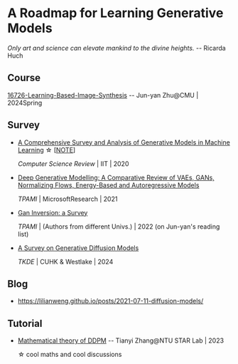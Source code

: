 # A Roadmap for Learning Generative Models

_Only art and science can elevate mankind to the divine heights._ -- Ricarda Huch


## Course

[16726-Learning-Based-Image-Synthesis](https://learning-image-synthesis.github.io/sp24/schedule/)   -- Jun-yan Zhu@CMU | 2024Spring



## Survey

* [A Comprehensive Survey and Analysis of Generative Models in Machine Learning](https://www.sciencedirect.com/science/article/pii/S1574013720303853) ☆ [[NOTE](./paper_note/n0.md)]

  *Computer Science Review* | IIT | 2020

* [Deep Generative Modelling: A Comparative Review of VAEs, GANs, Normalizing Flows, Energy-Based and Autoregressive Models](https://ieeexplore.ieee.org/stamp/stamp.jsp?tp=&arnumber=9555209)

  *TPAMI* | MicrosoftResearch | 2021

* [Gan Inversion: a Survey](https://arxiv.org/pdf/2101.05278.pdf)

  *TPAMI* | (Authors from different Univs.) | 2022 (on Jun-yan's reading list)

* [A Survey on Generative Diffusion Models]()

  *TKDE* | CUHK & Westlake | 2024



## Blog

* https://lilianweng.github.io/posts/2021-07-11-diffusion-models/


## Tutorial

* [Mathematical theory of DDPM](https://www.bilibili.com/video/BV1tT411a7Wr/?spm_id_from=333.999.0.0) -- Tianyi Zhang@NTU STAR Lab | 2023

  ☆ cool maths and cool discussions